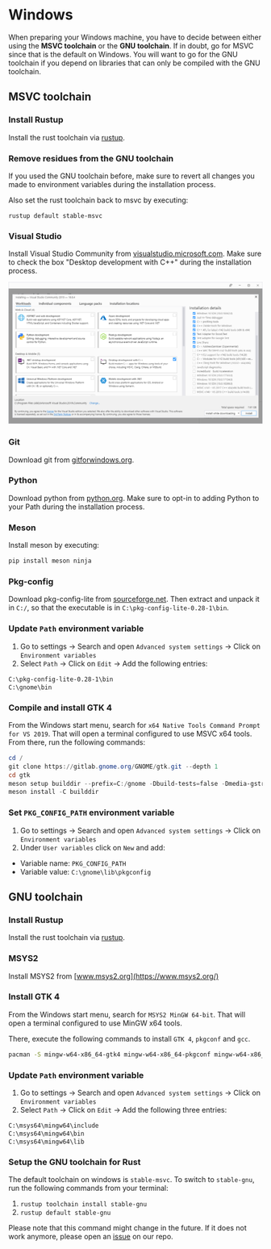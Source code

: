 # Windows

When preparing your Windows machine, you have to decide between either using the **MSVC toolchain** or the **GNU toolchain**.
If in doubt, go for MSVC since that is the default on Windows.
You will want to go for the GNU toolchain if you depend on libraries that can only be compiled with the GNU toolchain.


## MSVC toolchain

### Install Rustup

Install the rust toolchain via [rustup](https://rustup.rs/).

### Remove residues from the GNU toolchain

If you used the GNU toolchain before, make sure to revert all changes you made to environment variables during the installation process.

Also set the rust toolchain back to msvc by executing:

```
rustup default stable-msvc
```

### Visual Studio

Install Visual Studio Community from [visualstudio.microsoft.com](https://visualstudio.microsoft.com/de/vs/community/).
Make sure to check the box "Desktop development with C++" during the installation process.

<div style="text-align:center"><img src="img/vs-install.png" /></div>

### Git

Download git from [gitforwindows.org](https://gitforwindows.org/).


### Python

Download python from [python.org](https://www.python.org/downloads).
Make sure to opt-in to adding Python to your Path during the installation process.


### Meson

Install meson by executing:

```powershell
pip install meson ninja
```


### Pkg-config

Download pkg-config-lite from [sourceforge.net](https://sourceforge.net/projects/pkgconfiglite/).
Then extract and unpack it in `C:/`, so that the executable is in `C:\pkg-config-lite-0.28-1\bin`.


### Update `Path` environment variable

1. Go to settings -> Search and open `Advanced system settings` -> Click on `Environment variables`
2. Select `Path` -> Click on `Edit` -> Add the following entries:
 
```
C:\pkg-config-lite-0.28-1\bin
C:\gnome\bin
```

### Compile and install GTK 4

From the Windows start menu, search for `x64 Native Tools Command Prompt for VS 2019`.
That will open a terminal configured to use MSVC x64 tools.
From there, run the following commands:

```powershell
cd /
git clone https://gitlab.gnome.org/GNOME/gtk.git --depth 1
cd gtk
meson setup builddir --prefix=C:/gnome -Dbuild-tests=false -Dmedia-gstreamer=disabled
meson install -C builddir
```

### Set `PKG_CONFIG_PATH` environment variable

1. Go to settings -> Search and open `Advanced system settings` -> Click on `Environment variables`
2. Under `User variables` click on `New` and add:

- Variable name: `PKG_CONFIG_PATH`
- Variable value: `C:\gnome\lib\pkgconfig`


## GNU toolchain

### Install Rustup

Install the rust toolchain via [rustup](https://rustup.rs/).


### MSYS2

Install MSYS2 from [www.msys2.org](https://www.msys2.org/) 

### Install GTK 4

From the Windows start menu, search for `MSYS2 MinGW 64-bit`.
That will open a terminal configured to use MinGW x64 tools.

There, execute the following commands to install `GTK 4`, `pkgconf` and `gcc`.

```sh
pacman -S mingw-w64-x86_64-gtk4 mingw-w64-x86_64-pkgconf mingw-w64-x86_64-gcc
```


### Update `Path` environment variable

1. Go to settings -> Search and open `Advanced system settings` -> Click on `Environment variables`
2. Select `Path` -> Click on `Edit` -> Add the following three entries:
 
```
C:\msys64\mingw64\include
C:\msys64\mingw64\bin
C:\msys64\mingw64\lib
```

### Setup the GNU toolchain for Rust

The default toolchain on windows is `stable-msvc`.
To switch to `stable-gnu`, run the following commands from your terminal:

1. `rustup toolchain install stable-gnu`
2. `rustup default stable-gnu`

Please note that this command might change in the future.
If it does not work anymore, please open an [issue]((https://github.com/gtk-rs/gtk4-rs/issues/new/choose)) on our repo.
